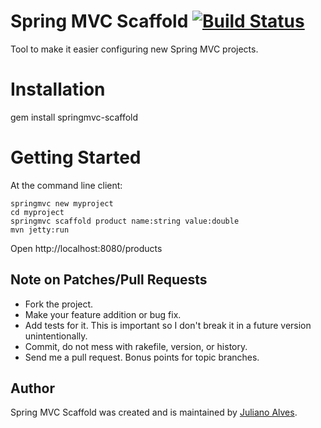 # Spring MVC Scaffold [![Build Status](https://travis-ci.org/juliano/springmvc-scaffold.svg?branch=master)](https://travis-ci.org/juliano/springmvc-scaffold)

Tool to make it easier configuring new Spring MVC projects.

# Installation

gem install springmvc-scaffold

# Getting Started

At the command line client:
 
	springmvc new myproject
	cd myproject
	springmvc scaffold product name:string value:double
	mvn jetty:run
	
Open http://localhost:8080/products

## Note on Patches/Pull Requests
 
* Fork the project.
* Make your feature addition or bug fix.
* Add tests for it. This is important so I don't break it in a
  future version unintentionally.
* Commit, do not mess with rakefile, version, or history.
* Send me a pull request. Bonus points for topic branches.

## Author

Spring MVC Scaffold was created and is maintained by [Juliano Alves](http://twitter.com/vonjuliano).

